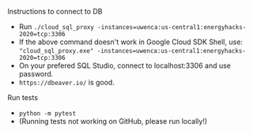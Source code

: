 Instructions to connect to DB
* Run `./cloud_sql_proxy -instances=uwenca:us-central1:energyhacks-2020=tcp:3306`
* If the above command doesn't work in Google Cloud SDK Shell, use: `"cloud_sql_proxy.exe" -instances=uwenca:us-central1:energyhacks-2020=tcp:3306`
* On your prefered SQL Studio, connect to localhost:3306 and use password.
* `https://dbeaver.io/` is good.


Run tests
* `python -m pytest` 
* (Running tests not working on GitHub, please run locally!)

